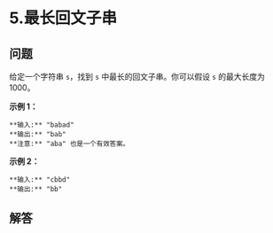 # 5.最长回文子串

## 问题

给定一个字符串 `s`，找到 `s` 中最长的回文子串。你可以假设 `s` 的最大长度为 1000。

**示例 1：**

```
**输入:** "babad"
**输出:** "bab"
**注意:** "aba" 也是一个有效答案。

```

**示例 2：**

```
**输入:** "cbbd"
**输出:** "bb"

```



## 解答

